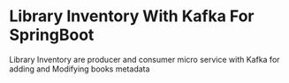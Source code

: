 # Library Inventory With Kafka For SpringBoot
Library Inventory are  producer and consumer micro service with Kafka for adding and Modifying books metadata
